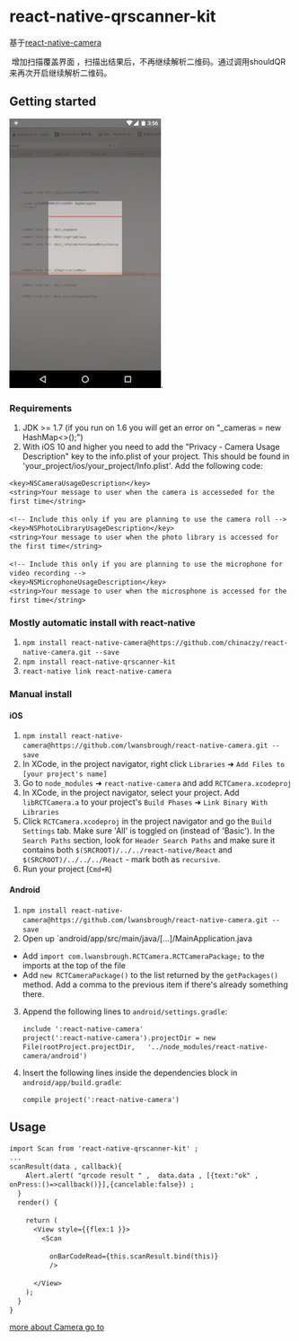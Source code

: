 # react-native-qrscanner-kit

基于[react-native-camera](https://github.com/chinaczy/react-native-camera)

  增加扫描覆盖界面 ，扫描出结果后，不再继续解析二维码。通过调用shouldQR来再次开启继续解析二维码。
  
  
## Getting started
![](demo/ui.png).
### Requirements
1. JDK >= 1.7 (if you run on 1.6 you will get an error on "_cameras = new HashMap<>();")
2. With iOS 10 and higher you need to add the "Privacy - Camera Usage Description" key to the info.plist of your project. This should be found in 'your_project/ios/your_project/Info.plist'.  Add the following code:
```
<key>NSCameraUsageDescription</key>
<string>Your message to user when the camera is accesseded for the first time</string>

<!-- Include this only if you are planning to use the camera roll -->
<key>NSPhotoLibraryUsageDescription</key>
<string>Your message to user when the photo library is accessed for the first time</string>

<!-- Include this only if you are planning to use the microphone for video recording -->
<key>NSMicrophoneUsageDescription</key>
<string>Your message to user when the microsphone is accessed for the first time</string>
```

### Mostly automatic install with react-native
1. `npm install react-native-camera@https://github.com/chinaczy/react-native-camera.git --save`
2. `npm install react-native-qrscanner-kit`
3. `react-native link react-native-camera`


### Manual install
#### iOS
1. `npm install react-native-camera@https://github.com/lwansbrough/react-native-camera.git --save`
2. In XCode, in the project navigator, right click `Libraries` ➜ `Add Files to [your project's name]`
3. Go to `node_modules` ➜ `react-native-camera` and add `RCTCamera.xcodeproj`
4. In XCode, in the project navigator, select your project. Add `libRCTCamera.a` to your project's `Build Phases` ➜ `Link Binary With Libraries`
5. Click `RCTCamera.xcodeproj` in the project navigator and go the `Build Settings` tab. Make sure 'All' is toggled on (instead of 'Basic'). In the `Search Paths` section, look for `Header Search Paths` and make sure it contains both `$(SRCROOT)/../../react-native/React` and `$(SRCROOT)/../../../React` - mark both as `recursive`.
5. Run your project (`Cmd+R`)


#### Android
1. `npm install react-native-camera@https://github.com/lwansbrough/react-native-camera.git --save`
2. Open up `android/app/src/main/java/[...]/MainApplication.java
  - Add `import com.lwansbrough.RCTCamera.RCTCameraPackage;` to the imports at the top of the file
  - Add `new RCTCameraPackage()` to the list returned by the `getPackages()` method. Add a comma to the previous item if there's already something there.

3. Append the following lines to `android/settings.gradle`:

	```
	include ':react-native-camera'
	project(':react-native-camera').projectDir = new File(rootProject.projectDir, 	'../node_modules/react-native-camera/android')
	```

4. Insert the following lines inside the dependencies block in `android/app/build.gradle`:

	```
    compile project(':react-native-camera')
	```


## Usage
```
import Scan from 'react-native-qrscanner-kit' ;
...
scanResult(data , callback){
    Alert.alert( "qrcode result " ,  data.data , [{text:"ok" , onPress:()=>callback()}],{cancelable:false}) ; 
  }
  render() {
    
    return (
      <View style={{flex:1 }}>
        <Scan
          
          onBarCodeRead={this.scanResult.bind(this)}
          />
        
      </View>
    );
  }
}
```
[more about Camera go to](https://github.com/chinaczy/react-native-camera)
